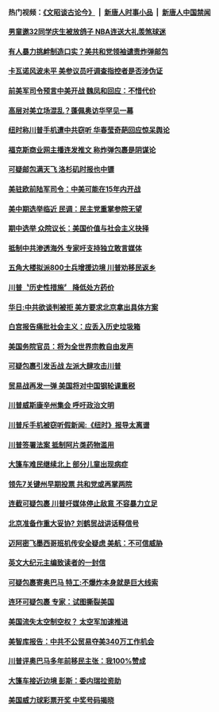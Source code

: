#### 热门视频：[《文昭谈古论今》](https://github.com/gfw-breaker/wenzhao/blob/master/README.md?t=10261533) &nbsp;|&nbsp; [新唐人时事小品](https://github.com/gfw-breaker/ntdtv-comedy/blob/master/README.md?t=10261533) &nbsp;|&nbsp; [新唐人中国禁闻](https://github.com/gfw-breaker/ntdtv-news/blob/master/README.md?t=10261533)

#### [男童邀32同学庆生被放鸽子 NBA连送大礼羡煞球迷](../pages/news203/a1396889.md?t=10261533) 

#### [有人暴力挑衅制造口实？美共和党领袖谴责炸弹邮包](../pages/news203/a1396841.md?t=10261533) 

#### [卡瓦诺风波未平 美参议员吁调查指控者是否涉伪证](../pages/news203/a1396881.md?t=10261533) 

#### [前美军司令预言中美开战 魏凤和回应：不惜代价](../pages/news203/a1396869.md?t=10261533) 

#### [高层对美立场混乱？蓬佩奥访华罕见一幕](../pages/news203/a1396753.md?t=10261533) 

#### [纽时称川普手机遭中共窃听 华春莹奇葩回应惊呆舆论](../pages/news203/a1396761.md?t=10261533) 

#### [福克斯商业网主播连发推文 称炸弹包裹是阴谋论](../pages/news203/a1396874.md?t=10261533) 

#### [可疑邮包满天飞 洛杉矶时报也中镖](../pages/news203/a1396871.md?t=10261533) 

#### [美驻欧前陆军司令：中美可能在15年内开战](../pages/news203/a1396868.md?t=10261533) 

#### [美中期选举临近 民调：民主党重掌参院无望](../pages/news203/a1396848.md?t=10261533) 

#### [期中选举 众院议长：美国价值与社会主义抉择](../pages/news203/a1396835.md?t=10261533) 

#### [抵制中共渗透海外  专家吁支持独立敢言媒体](../pages/news203/a1396805.md?t=10261533) 

#### [五角大楼拟派800士兵增援边境 川普劝移民返乡](../pages/news203/a1396823.md?t=10261533) 

#### [川普〝历史性措施〞 降低处方药价](../pages/news203/a1396822.md?t=10261533) 

#### [华日:中共欲谈判被拒 美方要求北京拿出具体方案](../pages/news203/a1396820.md?t=10261533) 

#### [白宫报告痛批社会主义：应丢入历史垃圾箱](../pages/news203/a1396798.md?t=10261533) 

#### [美国务院官员：将为全世界宗教自由发声](../pages/news203/a1396813.md?t=10261533) 

#### [可疑包裹引发舌战 左派大肆攻击川普](../pages/news203/a1396806.md?t=10261533) 

#### [贸易战再发一弹 美国将对中国钢轮课重税](../pages/news203/a1396791.md?t=10261533) 

#### [川普威斯康辛州集会 呼吁政治文明](../pages/news203/a1396784.md?t=10261533) 

#### [川普斥手机被窃听假新闻:《纽时》报导太离谱](../pages/news203/a1396779.md?t=10261533) 

#### [川普签署法案 抵制阿片类药物滥用](../pages/news203/a1396776.md?t=10261533) 

#### [大篷车难民继续北上 部分儿童出现病症](../pages/news203/a1396775.md?t=10261533) 

#### [领先7关键州早期投票  共和党或再掌两院](../pages/news203/a1396698.md?t=10261533) 

#### [连截可疑包裹 川普吁媒体停止敌意 不容暴力立足](../pages/news203/a1396744.md?t=10261533) 

#### [北京准备作重大妥协? 刘鹤贸战讲话释信号](../pages/news203/a1396595.md?t=10261533) 

#### [迈阿密飞墨西哥班机传安全疑虑 美航：不可信威胁](../pages/news203/a1396721.md?t=10261533) 

#### [英文大纪元主编致读者的一封信](../pages/news203/a1396711.md?t=10261533) 

#### [可疑包裹寄奥巴马 特工:不爆炸本身就是巨大线索](../pages/news203/a1396689.md?t=10261533) 

#### [连环可疑包裹 专家：试图撕裂美国](../pages/news203/a1396688.md?t=10261533) 

#### [美国流失太空制空权？ 太空军加速推进](../pages/news203/a1396678.md?t=10261533) 

#### [美智库报告：中共不公贸易夺美340万工作机会](../pages/news203/a1396656.md?t=10261533) 

#### [川普评奥巴马多年前移民主张：我100%赞成](../pages/news203/a1396650.md?t=10261533) 

#### [大篷车接近边境 彭斯：委内瑞拉资助](../pages/news203/a1396644.md?t=10261533) 

#### [美国威力球彩票开奖 中奖号码揭晓](../pages/news203/a1396642.md?t=10261533) 

